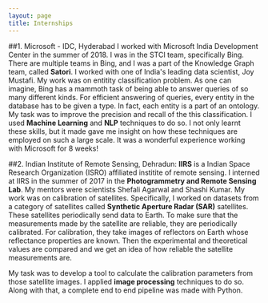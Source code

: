 ```yaml
---
layout: page
title: Internships
---
```



##1. Microsoft - IDC, Hyderabad
I worked with Microsoft India Development Center in the summer of 2018. I was in the STCI team, specifically Bing. There are multiple teams in Bing, and I was a part of the Knowledge Graph team, called **Satori**. I worked with one of India's leading data scientist, Joy Mustafi.
My work was on entitity classification problem. As one can imagine, Bing has a mammoth task of being able to answer queries of so many different kinds. For efficient answering of queries, every entity in the database has to be given a type. In fact, each entity is a part of an ontology. My task was to improve the precision and recall of the this classification. I used **Machine Learning** and **NLP** techniques to do so. I not only learnt these skills, but it made gave me insight on how these techniques are employed on such a large scale. It was a wonderful experience working with Microsoft for 8 weeks!

##2. Indian Institute of Remote Sensing, Dehradun:
**IIRS** is a Indian Space Research Organization (ISRO) affiliated institite of remote sensing. I interned at IIRS in the summer of 2017 in the **Photogrammetry and Remote Sensing Lab**. My mentors were scientists Shefali Agarwal and Shashi Kumar. My work was on calibration of satellites. Specifically, I worked on datasets from a category of satellites called **Synthetic Aperture Radar (SAR)** satellites. These satellites periodically send data to Earth. To make sure that the measurements made by the satellite are reliable, they are periodically calibrated. For calibration, they take images of reflectors on Earth whose reflectance properties are known. Then the experimental and theoretical values are compared and we get an idea of how reliable the satellite measurements are.

My task was to develop a tool to calculate the calibration parameters from those satellite images. I applied **image processing** techniques to do so. Along with that, a complete end to end pipeline was made with Python.

